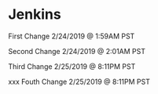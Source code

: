 # Jenkins

First Change 2/24/2019 @ 1:59AM PST

Second Change 2/24/2019 @ 2:01AM PST

Third Change 2/25/2019 @ 8:11PM PST

xxx
Fouth Change 2/25/2019 @ 8:11PM PST
